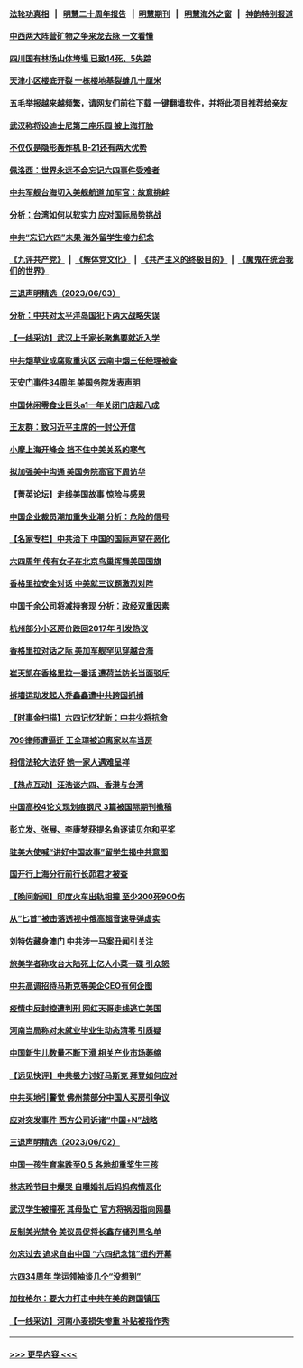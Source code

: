 #### [法轮功真相](https://github.com/gfw-breaker/truth/blob/master/README.md?t=0) &nbsp;&nbsp;|&nbsp;&nbsp; [明慧二十周年报告](https://github.com/gfw-breaker/mh-reports/blob/master/README.md?t=0) &nbsp;&nbsp;|&nbsp;&nbsp;[明慧期刊](https://github.com/gfw-breaker/mh-qikan) &nbsp;&nbsp;|&nbsp;&nbsp; [明慧海外之窗](https://github.com/gfw-breaker/mh-news/blob/master/README.md?t=0) &nbsp;&nbsp;|&nbsp;&nbsp; [神韵特别报道](https://github.com/gfw-breaker/mh-news/blob/master/shenyun.md?t=0)
#### [中西两大阵营矿物之争来龙去脉 一文看懂](../pages/nsc413/n14009390.md?t=06041843) 
#### [四川国有林场山体垮塌 已致14死、5失踪](../pages/nsc413/n14009685.md?t=06041843) 
#### [天津小区楼底开裂 一栋楼地基裂缝几十厘米](../pages/nsc413/n14009633.md?t=06041843) 
#### 五毛举报越来越频繁，请网友们前往下载 [一键翻墙软件](https://github.com/gfw-breaker/ssr-accounts)，并将此项目推荐给亲友
#### [武汉称将设迪士尼第三座乐园 被上海打脸](../pages/nsc413/n14009591.md?t=06041843) 
#### [不仅仅是隐形轰炸机 B-21还有两大优势](../pages/nsc413/n14008440.md?t=06041843) 
#### [佩洛西：世界永远不会忘记六四事件受难者](../pages/nsc413/n14009579.md?t=06041843) 
#### [中共军舰台海切入美舰航道 加军官：故意挑衅](../pages/nsc413/n14009530.md?t=06041843) 
#### [分析：台湾如何以软实力 应对国际局势挑战](../pages/nsc413/n14009452.md?t=06041843) 
#### [中共“忘记六四”未果 海外留学生接力纪念](../pages/nsc413/n14009468.md?t=06041843) 
#### [《九评共产党》](https://github.com/begood0513/9ping.md/blob/master/README.md) &nbsp;|&nbsp; [《解体党文化》](../../../../jtdwh.md/blob/master/README.md)  &nbsp;|&nbsp; [《共产主义的终极目的》](../../../../gczydzjmd.md/blob/master/README.md) &nbsp;|&nbsp; [《魔鬼在统治我们的世界》](../../../../mgztzwmdsj.md/blob/master/README.md) 
#### [三退声明精选（2023/06/03）](../pages/nsc413/n14009545.md?t=06041843) 
#### [分析：中共对太平洋岛国犯下两大战略失误](../pages/nsc413/n14009494.md?t=06041843) 
#### [【一线采访】武汉上千家长聚集要就近入学](../pages/nsc413/n14009497.md?t=06041843) 
#### [中共烟草业成腐败重灾区 云南中烟三任经理被查](../pages/nsc413/n14009499.md?t=06041843) 
#### [天安门事件34周年 美国务院发表声明](../pages/nsc413/n14009466.md?t=06041843) 
#### [中国休闲零食业巨头a1一年关闭门店超八成](../pages/nsc413/n14009465.md?t=06041843) 
#### [王友群：致习近平主席的一封公开信](../pages/nsc413/n14009446.md?t=06041843) 
#### [小摩上海开峰会 挡不住中美关系的寒气](../pages/nsc413/n14009421.md?t=06041843) 
#### [拟加强美中沟通 美国务院高官下周访华](../pages/nsc413/n14009444.md?t=06041843) 
#### [【菁英论坛】走线美国故事 惊险与感恩](../pages/nsc413/n14009399.md?t=06041843) 
#### [中国企业裁员潮加重失业潮 分析：危险的信号](../pages/nsc413/n14009441.md?t=06041843) 
#### [【名家专栏】中共治下 中国的国际声望在恶化](../pages/nsc413/n14008890.md?t=06041843) 
#### [六四周年 传有女子在北京鸟巢挥舞美国国旗](../pages/nsc413/n14009423.md?t=06041843) 
#### [香格里拉安全对话 中美就三议题激烈对阵](../pages/nsc413/n14009412.md?t=06041843) 
#### [中国千余公司将减持套现 分析：政经双重因素](../pages/nsc413/n14009425.md?t=06041843) 
#### [杭州部分小区房价跌回2017年 引发热议](../pages/nsc413/n14009299.md?t=06041843) 
#### [香格里拉对话之际 美加军舰罕见穿越台海](../pages/nsc413/n14009379.md?t=06041843) 
#### [崔天凯在香格里拉一番话 遭荷兰防长当面驳斥](../pages/nsc413/n14009417.md?t=06041843) 
#### [拆墙运动发起人乔鑫鑫遭中共跨国抓捕](../pages/nsc413/n14009411.md?t=06041843) 
#### [【时事金扫描】六四记忆犹新：中共少将抗命](../pages/nsc413/n14009112.md?t=06041843) 
#### [709律师遭逼迁 王全璋被迫离家以车当房](../pages/nsc413/n14009309.md?t=06041843) 
#### [相信法轮大法好 她一家人遇难呈祥](../pages/nsc413/n14008822.md?t=06041843) 
#### [【热点互动】汪浩谈六四、香港与台湾](../pages/nsc413/n14009065.md?t=06041843) 
#### [中国高校4论文现划痕钢尺 3篇被国际期刊撤稿](../pages/nsc413/n14009316.md?t=06041843) 
#### [彭立发、张展、李康梦获提名角逐诺贝尔和平奖](../pages/nsc413/n14009215.md?t=06041843) 
#### [驻美大使喊“讲好中国故事”留学生揭中共意图](../pages/nsc413/n14009303.md?t=06041843) 
#### [国开行上海分行前行长茆君才被查](../pages/nsc413/n14009302.md?t=06041843) 
#### [【晚间新闻】印度火车出轨相撞 至少200死900伤](../pages/nsc413/n14009265.md?t=06041843) 
#### [从“匕首”被击落透视中俄高超音速导弹虚实](../pages/nsc413/n14008433.md?t=06041843) 
#### [刘特佐藏身澳门 中共涉一马案丑闻引关注](../pages/nsc413/n14009183.md?t=06041843) 
#### [旅美学者称攻台大陆死上亿人小菜一碟 引众怒](../pages/nsc413/n14009187.md?t=06041843) 
#### [中共高调招待马斯克等美企CEO有何企图](../pages/nsc413/n14009040.md?t=06041843) 
#### [疫情中反封控遭判刑 网红天哥走线逃亡美国](../pages/nsc413/n14007927.md?t=06041843) 
#### [河南当局称对未就业毕业生动态清零 引质疑](../pages/nsc413/n14009101.md?t=06041843) 
#### [中国新生儿数量不断下滑 相关产业市场萎缩](../pages/nsc413/n14009070.md?t=06041843) 
#### [【远见快评】中共极力讨好马斯克 拜登如何应对](../pages/nsc413/n14009021.md?t=06041843) 
#### [中共买地引警觉 佛州禁部分中国人买房引争议](../pages/nsc413/n14009022.md?t=06041843) 
#### [应对突发事件 西方公司诉诸“中国+N”战略](../pages/nsc413/n14009051.md?t=06041843) 
#### [三退声明精选（2023/06/02）](../pages/nsc413/n14009081.md?t=06041843) 
#### [中国一孩生育率跌至0.5 各地却重奖生三孩](../pages/nsc413/n14009060.md?t=06041843) 
#### [林志玲节目中爆哭 自曝婚礼后妈妈病情恶化](../pages/nsc413/n14009000.md?t=06041843) 
#### [武汉学生被撞死 其母坠亡 官方将祸因指向网暴](../pages/nsc413/n14009033.md?t=06041843) 
#### [反制美光禁令 美议员促将长鑫存储列黑名单](../pages/nsc413/n14009028.md?t=06041843) 
#### [勿忘过去 追求自由中国 “六四纪念馆”纽约开幕](../pages/nsc413/n14009057.md?t=06041843) 
#### [六四34周年 学运领袖谈几个“没想到”](../pages/nsc413/n14009027.md?t=06041843) 
#### [加拉格尔：要大力打击中共在美的跨国镇压](../pages/nsc413/n14009013.md?t=06041843) 
#### [【一线采访】河南小麦损失惨重 补贴被指作秀](../pages/nsc413/n14008833.md?t=06041843) 

----
#### [ >>> 更早内容 <<< ](../indexes/nsc413-earlier.md)
